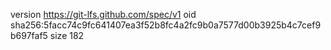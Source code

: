 version https://git-lfs.github.com/spec/v1
oid sha256:5facc74c9fc641407ea3f52b8fc4a2fc9b0a7577d00b3925b4c7cef9b697faf5
size 182
